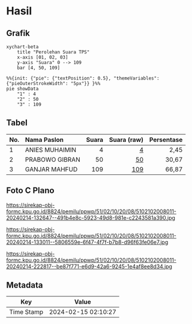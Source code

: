 # Hasil

## Grafik

```mermaid
xychart-beta
    title "Perolehan Suara TPS"
    x-axis [01, 02, 03]
    y-axis "Suara" 0 --> 109
    bar [4, 50, 109]
```

```mermaid
%%{init: {"pie": {"textPosition": 0.5}, "themeVariables": {"pieOuterStrokeWidth": "5px"}} }%%
pie showData
    "1" : 4
    "2" : 50
    "3" : 109
```

## Tabel

| No. | Nama Paslon    | Suara | Suara (raw) | Persentase |
|:--- |:-------------- | -----:| -----------:| ----------:|
| 1   | ANIES MUHAIMIN | 4     | [4][p-1]    | 2,45       |
| 2   | PRABOWO GIBRAN | 50    | [50][p-2]   | 30,67      |
| 3   | GANJAR MAHFUD  | 109   | [109][p-3]  | 66,87      |


[p-1]: https://github.com/gigit-pemilu/pemilu-2024-51-bali/blob/main/pilpres/hitung-suara/sub/51-bali/sub/02-tabanan/sub/10-pupuan/sub/2008-bantiran/sub/011-tps/sub/paslon-1.txt
[p-2]: https://github.com/gigit-pemilu/pemilu-2024-51-bali/blob/main/pilpres/hitung-suara/sub/51-bali/sub/02-tabanan/sub/10-pupuan/sub/2008-bantiran/sub/011-tps/sub/paslon-2.txt
[p-3]: https://github.com/gigit-pemilu/pemilu-2024-51-bali/blob/main/pilpres/hitung-suara/sub/51-bali/sub/02-tabanan/sub/10-pupuan/sub/2008-bantiran/sub/011-tps/sub/paslon-3.txt

## Foto C Plano

https://sirekap-obj-formc.kpu.go.id/8824/pemilu/ppwp/51/02/10/20/08/5102102008011-20240214-132647--491b4e8c-5923-49d8-981e-c2243581a390.jpg

https://sirekap-obj-formc.kpu.go.id/8824/pemilu/ppwp/51/02/10/20/08/5102102008011-20240214-133011--5806559e-6f47-4f7f-b7b8-d96f63fe06e7.jpg

https://sirekap-obj-formc.kpu.go.id/8824/pemilu/ppwp/51/02/10/20/08/5102102008011-20240214-222817--be87f771-e6d9-42a6-9245-1e4af8ee8d34.jpg


## Metadata

| Key        | Value               |
| ---------- | ------------------- |
| Time Stamp | 2024-02-15 02:10:27 |



